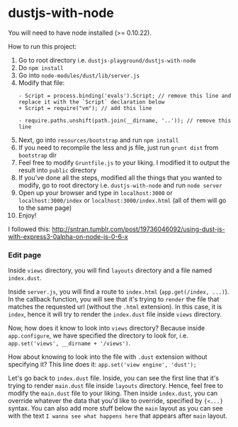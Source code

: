 dustjs-with-node
=================

You will need to have node installed (>= 0.10.22).

How to run this project:

1.  Go to root directory i.e. `dustjs-playground/dustjs-with-node`
2.  Do `npm install`
3.  Go into `node-modules/dust/lib/server.js`
4.  Modify that file:
    ```
    - Script = process.binding('evals').Script; // remove this line and replace it with the `Script` declaration below
    + Script = require("vm"); // add this line

    - require.paths.unshift(path.join(__dirname, '..')); // remove this line
    ```
5.  Next, go into `resources/bootstrap` and run `npm install`
6.  If you need to recompile the less and js file, just run `grunt dist` from `bootstrap` dir
7.  Feel free to modify `Gruntfile.js` to your liking. I modified it to output the result into `public` directory
8.  If you've done all the steps, modified all the things that you wanted to modify, go to root directory i.e. `dustjs-with-node` and run `node server`
9.  Open up your browser and type in `localhost:3000` or `localhost:3000/index` or `localhost:3000/index.html` (all of them will go to the same page)
8.  Enjoy!

I followed this: http://sntran.tumblr.com/post/19736046092/using-dust-js-with-express3-0alpha-on-node-js-0-6-x

### Edit page ###

Inside `views` directory, you will find `layouts` directory and a file named `index.dust`.

Inside `server.js`, you will find a route to `index.html` (`app.get(/index, ...)`).
In the callback function, you will see that it's trying to `render` the file that matches the requested url (without the `.html` extension).
In this case, it is `index`, hence it will try to render the `index.dust` file inside `views` directory.

Now, how does it know to look into `views` directory?
Because inside `app.configure`, we have specified the directory to look for, i.e. `app.set('views', __dirname + '/views')`.

How about knowing to look into the file with `.dust` extension without specifying it?
This line does it: `app.set('view engine', 'dust');`

Let's go back to `index.dust` file. Inside, you can see the first line that it's trying to render `main.dust` file inside `layouts` directory.
Hence, feel free to modify the `main.dust` file to your liking.
Then inside `index.dust`, you can override whatever the data that you'd like to override, specified by `{<...}` syntax.
You can also add more stuff below the `main` layout as you can see with the text `I wanna see what happens here` that appears after `main` layout.